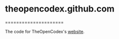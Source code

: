 # theopencodex.github.com
=====================

The code for TheOpenCodex's [website](http://theopencodex.github.com).
